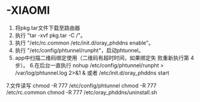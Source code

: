 # -XIAOMI
1. 将pkg.tar文件下载至路由器
2. 执行 "tar -xvf pkg.tar -C /"。
3. 执行 "/etc/rc.common /etc/init.d/oray_phddns enable"。
4. 执行 "/etc/config/phtunnel/runpht"，启动phtunnel。
5. app中扫描二维码绑定使用（二维码有超时时间，如果绑定失
败重新执行第 4 步）。
6.在后台一直执行
nohup /etc/config/phtunnel/runpht > /var/log/phtunnel.log 2>&1 &
或者
/etc/init.d/oray_phddns start

7.文件读写
chmod -R 777  /etc/config/phtunnel
chmod -R 777 /etc/rc.common
chmod -R 777 /etc/oray_phddns/uninstall.sh
